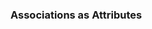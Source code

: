 ### Associations as Attributes

<panel type="seamless" header="%%-----------------------------------------%%">
  <include src="./index.md#main" />
</panel>
